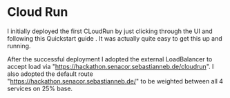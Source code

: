# Cloud Run

I initially deployed the first CLoudRun by just clicking through the UI and following
this Quickstart guide [](https://cloud.google.com/run/docs/quickstarts/prebuilt-deploy).
It was actually quite easy to get this up and running.

After the successful deployment I adopted the external LoadBalancer to accept load via
"https://hackathon.senacor.sebastianneb.de/cloudrun".
I also adopted the default route "https://hackathon.senacor.sebastianneb.de/" to be weighted
between all 4 services on 25% base.
